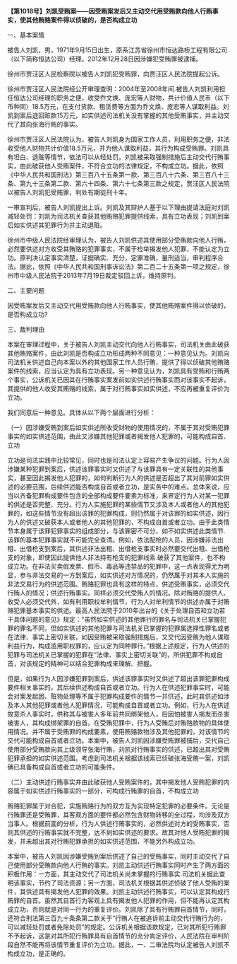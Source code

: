 **【第1018号】刘凯受贿案——因受贿案发后又主动交代用受贿款向他人行贿事实，使其他贿赂案件得以侦破的，是否构成立功**

一、基本案情

被告人刘凯，男，1971年9月15日出生，原系江苏省徐州市恒达路桥工程有限公司（以下简称恒达公司）经理。2012年12月28日因涉嫌犯受贿罪被逮捕。

徐州市贾汪区人民检察院以被告人刘凯犯受贿罪，向贾汪区人民法院提起公诉。

徐州市贾汪区人民法院经公开审理查明：2004年至2008年间.被告人刘凯利用担任恒达公司经理的职务之便，收受乔文焕、庞宏等人财物，共计价值人民币（以下币种同）18.5万元，在支付货款、租赁费等方面为乔文焕、庞宏等人谋取利益。刘凯到案后退回赃款15万元，如实供述司法机关没有掌握的其他受贿事实，并主动交代了其向张海行贿的事实。

徐州市贾汪区人民法院认为，被告人刘凯身为国家工作人员，利用职务之便，非法收受他人财物共计价值18.5万元，并为他人谋取利益，其行为构成受贿罪。刘凯具有坦白、退赃等情节，依法可以从轻处罚。刘凯被采取强制措施后主动交代行贿事实，由此破获他人受贿案件，不符合立功的法律规定，不构成立功。据此，依照《中华人民共和国刑法》第三百八十五条第一款、第三百八十六条、第三百八十三条、第九十三条第二款、第六十四条、第六十七条第三款之规定，贾汪区人民法院以被告人刘凯犯受贿罪，判处有期徒刑十年。

一审宣判后，被告人刘凯提出上诉。刘凯及其辩护人基于以下理由提请法庭对刘凯减轻处罚：刘凯为司法机关查获其他贿赂犯罪提供线索，具有立功表现；刘凯到案后如实供述其犯罪行为并主动退赃。

徐州市中级人民法院经审理认为，被告人刘凯供述其使用部分受贿款向他人行贿，必然要供述对方收受其贿赂的犯罪事实，不属于检举揭发他人犯罪，不能认定为立功。原判决认定事实清楚，证据确实、充分，定罪准确，量刑适当，审判程序合法。据此，依照《中华人民共和国刑事诉讼法》第二百二十五条第一项之规定，徐州市中级人民法院于2013年7月19日裁定驳回上诉，维持原判。

二、主要问题

因受贿案发后又主动交代用受贿款向他人行贿事实，使其他贿赂案件得以侦破的，是否构成立功?

三、裁判理由

本案在审理过程中，关于被告人刘凯主动交代向他人行贿事实，司法机关由此破获其他贿赂案件，由此刘凯是否构成立功形成两种不同意见：一种意见认为。刘凯向司法机关供述自己向本案以外的其他国家工作人员行贿，提供了得以侦破其他贿赂案件的线索，应当认定为具有立功表现。另一种意见认为，刘凯具有受贿和行贿两个事实，公诉机关已因其在行贿事实案发前如实供述行贿事实而对该事实不起诉，其提供的他人收受其贿赂的线索，属于对行贿事实如实供述，不应再被重复评价为立功。

我们同意后一种意见。具体从以下两个层面进行分析：

（一）因涉嫌受贿到案后如实供述所收受财物的使用情况的，不属于其对受贿犯罪事实的如实供述范围，由此又涉嫌其他犯罪或者揭发他人犯罪的，可能构成自首、立功

立功是司法实践中比较常见，同时也是司法认定上容易产生争议的问题。行为人因涉嫌某种犯罪到案后，供述该罪事实时又供述了与该罪具有一定关联性的其他事实，甚至因此揭发他人犯罪的，如何判断行为人的供述是否超出了其对前罪如实供述的必要范围，后续供述能否构成自首或者立功，是实务中的难点。总体来说，应当以齐备犯罪构成要件包含的全部构成要件要素为标准，来界定行为人对某一犯罪的供述是否完整、充分。行为人实施犯罪的某些情节又涉及本人或者他人的其他犯罪的，如这些情节没有超出该罪的犯罪构成，则仍然属于对该罪的如实供述，因行为人的供述又破获本人或者他人的其他犯罪的，不构成自首或者立功。由于此类情节本身属于该罪犯罪事实的组成部分，与该罪密不可分，如不如实供述此类情节.该罪的基本犯罪事实就不可能完全查清。例如，依法配枪的人员，因涉嫌非法出租、出借枪支到案后，其供述非法出租、出借枪支事实时必然要交代出租、出借枪支的对象，即使因此提供他人非法持有枪支的犯罪线索.破获了其他案件，也不构成立功。在非法买卖假发票、假币、毒品等违禁品的犯罪中，这一点表现得尤为明显，参与非法交易的一方到案后，如实供述对方情况的，仍然属于对其本人实施的非法交易行为的供述范围。贿赂犯罪也具有这样的特点，供述受贿事实，必须交代行贿人的情况；供述行贿事实。同样必须交代受贿人的情况。除对贿赂的提供人、收受人必须交代外，如有利用职权牟利情节，行为人对牟利情节的供述亦属于对贿赂犯罪基本事实的供述。最高人民法院于2010年出台的《关于处理自首和立功若干具体问题的意见》规定：“虽然如实供述的其他罪行的罪名与司法机关已掌握犯罪的罪名不同，但如实供述的其他犯罪与司法机关已掌握的犯罪属选择性罪名或者在法律、事实上密切关联，如因受贿被采取强制措施后，又交代因受贿为他人谋取利益行为，构成滥用职权罪的，应认定为同种罪行。”根据上述规定，行为人供述的犯罪与司法机关已掌握的犯罪在“法律、事实上密切关联”的，所供犯罪不构成自首，对该规定的精神可以结合犯罪构成来理解、把握。

但是，如果行为人因涉嫌犯罪到案后，供述该罪事实时又供述了超出该罪犯罪构成要件相关事实的，其后续供述构成自首或者立功。行为人在供述犯罪事实时，可能会对案发起因、赃物处理等不属于犯罪构成要件的情节一并供述，此时其供述如涉及本人其他犯罪或者他人犯罪情况，可能构成自首或者立功。例如，行为人在供述故意杀人事实时，供称其与被害人多年前共同绑架他人，后因怕被害人揭发而杀害被害人，其构成绑架罪的自首。在受贿犯罪中，行为人受贿后对贿赂款物的具体使用情况。并不属于受贿罪的构成要素，使用贿赂款物涉及其他犯罪的，对该情节的交代可能构成自首或者立功。本案中，被告人刘凯因涉嫌受贿罪被捕后，交代自己使用部分受贿款向其上级领导张海行贿，刘凯对行贿事实的供述，已超出其对受贿犯罪承担的如实供述范围。考虑到司法机关根据该线索已侦破张海受贿一案，刘凯确已具备构成自首或者立功的可能条件。

（二）主动供述行贿事实并由此破获他人受贿案件的，其中揭发他人受贿犯罪的内容属于如实供述行贿事实的一部分，可构成行贿罪的自首，不构成立功

贿赂犯罪属于对合犯，实施贿赂行为的双方互为实现特定犯罪的必要条件。无论是行贿罪还是受贿罪，其客观方面的要件都必然包含财物转移的全过程，均涉及双方当事人。根据前面的分析，行为人供述行贿事实的，必然供述对方的受贿事实，否则其供述的行贿事实就不完整，达不到如实供述的要求。故其对他人受贿犯罪的揭发，并未超出其对行贿犯罪承担的如实供述范围，不能另外构成立功。

本案中，被告人刘凯因涉嫌受贿到案后供述了自己的受贿事实，同时主动交代了自己使用部分受贿款向他人行贿的事实。刘凯主动供述行贿事实同时产生了两方面的积极作用：一方面，其主动交代了司法机关尚未掌握的行贿事实.司法机关据此查明该事实，节约了司法资源；另一方面，司法机关根据其供述侦破了他人受贿的案件，其供述具有揭发他人犯罪的效果。刘凯主动供述行贿事实，可以认定其构成行贿罪的自首。虽然其自首行为客观上具有揭发他人犯罪的作用，但不能再认定其构成立功，否则就是对同一行为的重复评价。刘凯除了具有行贿罪自首情节，同时，还符合刑法第三百九十条条第二款关于“行贿人在被追诉前主动交代行贿行为的，可以减轻处罚或者免除处罚”的规定。公诉机关根据该款规定，已对其所犯行贿罪不予起诉，这是对其所犯行贿罪具有自首情节的充分肯定评价，人民法院在审判阶段自然不能再将该情节重复评价为立功。据此，一、二审法院均认定被告人刘凯不构成立功，是正确的。